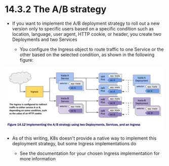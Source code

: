 # 14.3.2 The A/B strategy

* If you want to implement the A/B deployment strategy to roll out a new version only to specific users based on a specific condition such as location, language, user agent, HTTP cookie, or header, you create two Deployments and two Services

  * You configure the Ingress object to route traffic to one Service or the other based on the selected condition, as shown in the following figure:

![Fig. 1 Implementing the A/B strategy using two Deployments, Services, and an Ingress](../../../../../img/kubernetes-in-action.demo/chpt14/other-deployment-strategies/ab-strategy/diag01.png)

* As of this writing, K8s doesn't provide a native way to implement this deployment strategy, but some Ingress implementations do

  * See the documentation for your chosen Ingress implementation for more information
